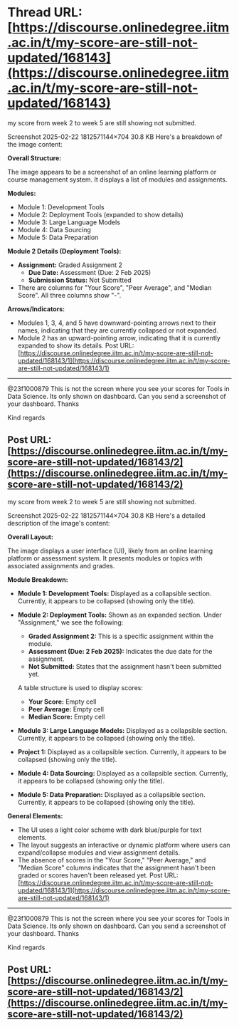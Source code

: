 # Thread URL: [https://discourse.onlinedegree.iitm.ac.in/t/my-score-are-still-not-updated/168143](https://discourse.onlinedegree.iitm.ac.in/t/my-score-are-still-not-updated/168143)

my score from week 2 to week 5 are still showing not submitted.

Screenshot 2025-02-22 1812571144×704 30.8 KB
Here's a breakdown of the image content:

**Overall Structure:**

The image appears to be a screenshot of an online learning platform or course management system. It displays a list of modules and assignments.

**Modules:**

*   Module 1: Development Tools
*   Module 2: Deployment Tools (expanded to show details)
*   Module 3: Large Language Models
*   Module 4: Data Sourcing
*   Module 5: Data Preparation

**Module 2 Details (Deployment Tools):**

*   **Assignment:** Graded Assignment 2
    *   **Due Date:** Assessment (Due: 2 Feb 2025)
    *   **Submission Status:** Not Submitted
*   There are columns for "Your Score", "Peer Average", and "Median Score". All three columns show "-".

**Arrows/Indicators:**

*   Modules 1, 3, 4, and 5 have downward-pointing arrows next to their names, indicating that they are currently collapsed or not expanded.
*   Module 2 has an upward-pointing arrow, indicating that it is currently expanded to show its details.
Post URL: [https://discourse.onlinedegree.iitm.ac.in/t/my-score-are-still-not-updated/168143/1](https://discourse.onlinedegree.iitm.ac.in/t/my-score-are-still-not-updated/168143/1)
---
@23f1000879 This is not the screen where you see your scores for Tools in Data Science. Its only shown on dashboard. Can you send a screenshot of your dashboard. Thanks

Kind regards

Post URL: [https://discourse.onlinedegree.iitm.ac.in/t/my-score-are-still-not-updated/168143/2](https://discourse.onlinedegree.iitm.ac.in/t/my-score-are-still-not-updated/168143/2)
---
my score from week 2 to week 5 are still showing not submitted.

Screenshot 2025-02-22 1812571144×704 30.8 KB
Here's a detailed description of the image's content:

**Overall Layout:**

The image displays a user interface (UI), likely from an online learning platform or assessment system. It presents modules or topics with associated assignments and grades.

**Module Breakdown:**

*   **Module 1: Development Tools:** Displayed as a collapsible section. Currently, it appears to be collapsed (showing only the title).

*   **Module 2: Deployment Tools:** Shown as an expanded section. Under "Assignment," we see the following:

    *   **Graded Assignment 2:** This is a specific assignment within the module.
    *   **Assessment (Due: 2 Feb 2025):** Indicates the due date for the assignment.
    *   **Not Submitted:** States that the assignment hasn't been submitted yet.

    A table structure is used to display scores:

    *   **Your Score:** Empty cell
    *   **Peer Average:** Empty cell
    *   **Median Score:** Empty cell

*   **Module 3: Large Language Models:**  Displayed as a collapsible section. Currently, it appears to be collapsed (showing only the title).

*   **Project 1:**  Displayed as a collapsible section. Currently, it appears to be collapsed (showing only the title).

*   **Module 4: Data Sourcing:** Displayed as a collapsible section. Currently, it appears to be collapsed (showing only the title).

*   **Module 5: Data Preparation:** Displayed as a collapsible section. Currently, it appears to be collapsed (showing only the title).

**General Elements:**

*   The UI uses a light color scheme with dark blue/purple for text elements.
*   The layout suggests an interactive or dynamic platform where users can expand/collapse modules and view assignment details.
*   The absence of scores in the "Your Score," "Peer Average," and "Median Score" columns indicates that the assignment hasn't been graded or scores haven't been released yet.
Post URL: [https://discourse.onlinedegree.iitm.ac.in/t/my-score-are-still-not-updated/168143/1](https://discourse.onlinedegree.iitm.ac.in/t/my-score-are-still-not-updated/168143/1)
---
@23f1000879 This is not the screen where you see your scores for Tools in Data Science. Its only shown on dashboard. Can you send a screenshot of your dashboard. Thanks

Kind regards

Post URL: [https://discourse.onlinedegree.iitm.ac.in/t/my-score-are-still-not-updated/168143/2](https://discourse.onlinedegree.iitm.ac.in/t/my-score-are-still-not-updated/168143/2)
---
